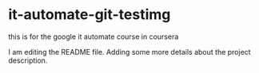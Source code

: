 # it-automate-git-testimg
this is for the google it automate course in coursera


I am editing the README file. Adding some more details about the project description.
